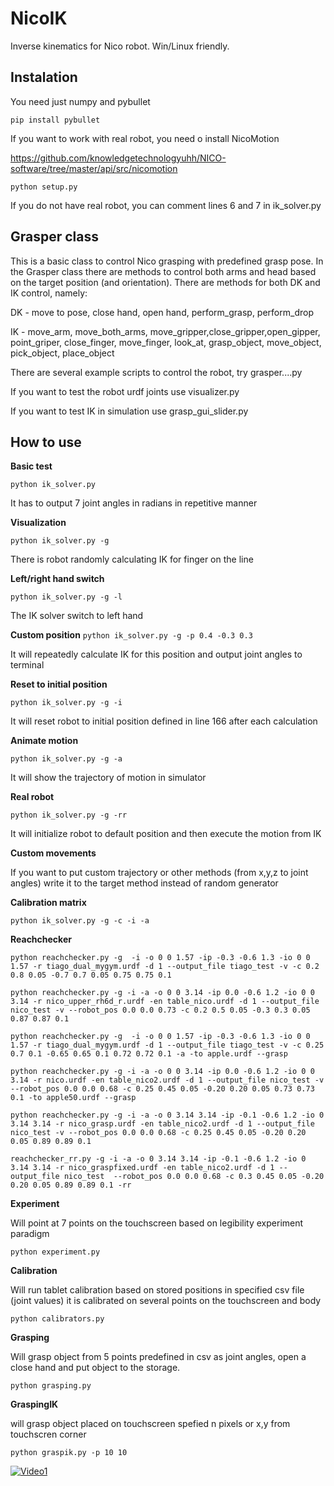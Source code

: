 # NicoIK
Inverse kinematics for Nico robot. Win/Linux friendly.

## Instalation

You need just numpy and pybullet

`pip install pybullet`


If you want to work with real robot, you need o install NicoMotion

https://github.com/knowledgetechnologyuhh/NICO-software/tree/master/api/src/nicomotion

`python setup.py`

If you do not have real robot, you can comment lines 6 and 7 in ik_solver.py

## Grasper class

This is a basic class to control Nico grasping with predefined grasp pose. In the Grasper class there are methods to control both arms and head based on the target position (and orientation). There are methods for both DK and IK control, namely:

DK - move to pose, close hand, open hand, perform_grasp, perform_drop

IK - move_arm, move_both_arms, move_gripper,close_gripper,open_gipper, point_griper, close_finger, move_finger, look_at, grasp_object, move_object, pick_object, place_object

There are several example scripts to control the robot, try grasper....py

If you want to test the robot urdf joints use visualizer.py

If you want to test IK in simulation use grasp_gui_slider.py


## How to use

**Basic test**

`python ik_solver.py`

It has to output 7 joint angles in radians in repetitive manner

**Visualization**

`python ik_solver.py -g`

There is robot randomly calculating IK for finger on the line

**Left/right hand switch**

`python ik_solver.py -g -l`

The IK solver switch to left hand

**Custom position**
`python ik_solver.py -g -p 0.4 -0.3 0.3`

It will repeatedly calculate IK for this position and output joint angles to terminal

**Reset to initial position**

`python ik_solver.py -g -i`

It will reset robot to initial position defined in line 166 after each calculation

**Animate motion**

`python ik_solver.py -g -a`

It will show the trajectory of motion in simulator

**Real robot**

`python ik_solver.py -g -rr`

It will initialize robot to default position and then execute the motion from IK

**Custom movements**

If you want to put custom trajectory or other methods (from x,y,z to joint angles) write it to the target method instead of random generator

**Calibration matrix**

`python ik_solver.py -g -c -i -a`

**Reachchecker**

`python reachchecker.py -g  -i -o 0 0 1.57 -ip -0.3 -0.6 1.3 -io 0 0 1.57 -r tiago_dual_mygym.urdf -d 1 --output_file tiago_test -v -c 0.2 0.8 0.05 -0.7 0.7 0.05 0.75 0.75 0.1`

`python reachchecker.py -g -i -a -o 0 0 3.14 -ip 0.0 -0.6 1.2 -io 0 0 3.14 -r nico_upper_rh6d_r.urdf -en table_nico.urdf -d 1 --output_file nico_test -v --robot_pos 0.0 0.0 0.73 -c 0.2 0.5 0.05 -0.3 0.3 0.05 0.87 0.87 0.1`

`python reachchecker.py -g  -i -o 0 0 1.57 -ip -0.3 -0.6 1.3 -io 0 0 1.57 -r tiago_dual_mygym.urdf -d 1 --output_file tiago_test -v -c 0.25 0.7 0.1 -0.65 0.65 0.1 0.72 0.72 0.1 -a -to apple.urdf --grasp`

`python reachchecker.py -g -i -a -o 0 0 3.14 -ip 0.0 -0.6 1.2 -io 0 0 3.14 -r nico.urdf -en table_nico2.urdf -d 1 --output_file nico_test -v --robot_pos 0.0 0.0 0.68 -c 0.25 0.45 0.05 -0.20 0.20 0.05 0.73 0.73 0.1 -to apple50.urdf --grasp`

`python reachchecker.py -g -i -a -o 0 3.14 3.14 -ip -0.1 -0.6 1.2 -io 0 3.14 3.14 -r nico_grasp.urdf -en table_nico2.urdf -d 1 --output_file nico_test -v --robot_pos 0.0 0.0 0.68 -c 0.25 0.45 0.05 -0.20 0.20 0.05 0.89 0.89 0.1`

`reachchecker_rr.py -g -i -a -o 0 3.14 3.14 -ip -0.1 -0.6 1.2 -io 0 3.14 3.14 -r nico_graspfixed.urdf -en table_nico2.urdf -d 1 --output_file nico_test  --robot_pos 0.0 0.0 0.68 -c 0.3 0.45 0.05 -0.20 0.20 0.05 0.89 0.89 0.1 -rr`

**Experiment**

Will point at 7 points on the touchscreen based on legibility experiment paradigm

`python experiment.py`

**Calibration**

Will run tablet calibration based on stored positions in specified csv file (joint values)
it is calibrated on several points on the touchscreen and body

`python calibrators.py`

**Grasping**

Will grasp object from 5 points predefined in csv as joint angles, open a close hand and put object to the storage.

`python grasping.py`

**GraspingIK**

will grasp object placed on touchscreen spefied n pixels or x,y from touchscren corner

`python graspik.py -p 10 10`




[![Video1](https://img.youtube.com/vi/YWLnepOwRhc/maxresdefault.jpg)](https://youtu.be/YWLnepOwRhc)

